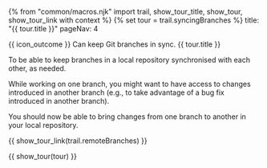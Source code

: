 {% from "common/macros.njk" import trail, show_tour_title, show_tour, show_tour_link with context %}
{% set tour = trail.syncingBranches %}
<frontmatter>
title: "{{ tour.title }}"
pageNav: 4
</frontmatter>

<span id="outcomes">{{ icon_outcome }} Can keep Git branches in sync.</span>
<span id="title">{{ tour.title }}</span>

<span class="d-none" id="destination">To be able to keep branches in a local repository synchronised with each other, as needed.</span>

<span class="d-none" id="motivation">While working on one branch, you might want to have access to changes introduced in another branch (e.g., to take advantage of a bug fix introduced in another branch).</span>

<span class="d-none" id="achievements">You should now be able to bring changes from one branch to another in your local repository.</span>

<span id="next">{{ show_tour_link(trail.remoteBranches) }}</span>

<div id="body">

{{ show_tour(tour) }}
</div>

<div id="extras">
</div>
